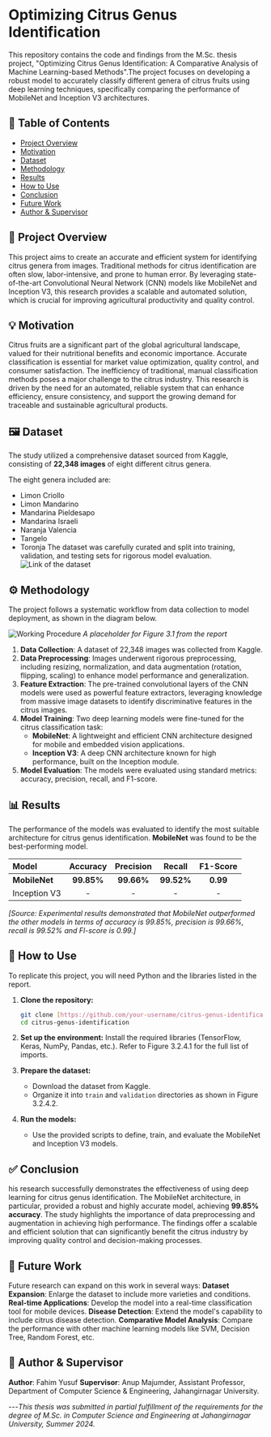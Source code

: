 # Optimizing Citrus Genus Identification

This repository contains the code and findings from the M.Sc. thesis project, "Optimizing Citrus Genus Identification: A Comparative Analysis of Machine Learning-based Methods".The project focuses on developing a robust model to accurately classify different genera of citrus fruits using deep learning techniques, specifically comparing the performance of MobileNet and Inception V3 architectures.

## 📖 Table of Contents

- [Project Overview](#-project-overview)
- [Motivation](#-motivation)
- [Dataset](#-dataset)
- [Methodology](#-methodology)
- [Results](#-results)
- [How to Use](#-how-to-use)
- [Conclusion](#-conclusion)
- [Future Work](#-future-work)
- [Author & Supervisor](#-author--supervisor)

## 📝 Project Overview

This project aims to create an accurate and efficient system for identifying citrus genera from images. Traditional methods for citrus identification are often slow, labor-intensive, and prone to human error. By leveraging state-of-the-art Convolutional Neural Network (CNN) models like MobileNet and Inception V3, this research provides a scalable and automated solution, which is crucial for improving agricultural productivity and quality control.

## 💡 Motivation

Citrus fruits are a significant part of the global agricultural landscape, valued for their nutritional benefits and economic importance. Accurate classification is essential for market value optimization, quality control, and consumer satisfaction. The inefficiency of traditional, manual classification methods poses a major challenge to the citrus industry. This research is driven by the need for an automated, reliable system that can enhance efficiency, ensure consistency, and support the growing demand for traceable and sustainable agricultural products.

## 🖼️ Dataset

The study utilized a comprehensive dataset sourced from Kaggle, consisting of **22,348 images** of eight different citrus genera.

The eight genera included are:

- Limon Criollo
- Limon Mandarino
- Mandarina Pieldesapo
- Mandarina Israeli
- Naranja Valencia
- Tangelo
- Toronja
  The dataset was carefully curated and split into training, validation, and testing sets for rigorous model evaluation.
  ![Link of the dataset](https://www.kaggle.com/datasets/fahimyusuf/citrus/data)

## ⚙️ Methodology

The project follows a systematic workflow from data collection to model deployment, as shown in the diagram below.

![Working Procedure](https://i.imgur.com/your-image-link.png)
_A placeholder for Figure 3.1 from the report_

1.  **Data Collection**: A dataset of 22,348 images was collected from Kaggle.
2.  **Data Preprocessing**: Images underwent rigorous preprocessing, including resizing, normalization, and data augmentation (rotation, flipping, scaling) to enhance model performance and generalization.
3.  **Feature Extraction**: The pre-trained convolutional layers of the CNN models were used as powerful feature extractors, leveraging knowledge from massive image datasets to identify discriminative features in the citrus images.
4.  **Model Training**: Two deep learning models were fine-tuned for the citrus classification task:
    - **MobileNet**: A lightweight and efficient CNN architecture designed for mobile and embedded vision applications.
    - **Inception V3**: A deep CNN architecture known for high performance, built on the Inception module.
5.  **Model Evaluation**: The models were evaluated using standard metrics: accuracy, precision, recall, and F1-score.

## 📊 Results

The performance of the models was evaluated to identify the most suitable architecture for citrus genus identification. **MobileNet** was found to be the best-performing model.

| Model         |  Accuracy  | Precision  |   Recall   | F1-Score |
| :------------ | :--------: | :--------: | :--------: | :------: |
| **MobileNet** | **99.85%** | **99.66%** | **99.52%** | **0.99** |
| Inception V3  |     -      |     -      |     -      |    -     |

_[Source: Experimental results demonstrated that MobileNet outperformed the other models in terms of accuracy is 99.85%, precision is 99.66%, recall is 99.52% and Fl-score is 0.99.]_

## 🚀 How to Use

To replicate this project, you will need Python and the libraries listed in the report.

1.  **Clone the repository:**
    ```bash
    git clone [https://github.com/your-username/citrus-genus-identification.git](https://github.com/your-username/citrus-genus-identification.git)
    cd citrus-genus-identification
    ```
2.  **Set up the environment:**
    Install the required libraries (TensorFlow, Keras, NumPy, Pandas, etc.). Refer to Figure 3.2.4.1 for the full list of imports.

3.  **Prepare the dataset:**

    - Download the dataset from Kaggle.
    - Organize it into `train` and `validation` directories as shown in Figure 3.2.4.2.

4.  **Run the models:**
    - Use the provided scripts to define, train, and evaluate the MobileNet and Inception V3 models.

## ✅ Conclusion

his research successfully demonstrates the effectiveness of using deep learning for citrus genus identification. The MobileNet architecture, in particular, provided a robust and highly accurate model, achieving **99.85% accuracy**. The study highlights the importance of data preprocessing and augmentation in achieving high performance. The findings offer a scalable and efficient solution that can significantly benefit the citrus industry by improving quality control and decision-making processes.

## 🔮 Future Work

Future research can expand on this work in several ways:
**Dataset Expansion**: Enlarge the dataset to include more varieties and conditions.
**Real-time Applications**: Develop the model into a real-time classification tool for mobile devices.
**Disease Detection**: Extend the model's capability to include citrus disease detection.
**Comparative Model Analysis**: Compare the performance with other machine learning models like SVM, Decision Tree, Random Forest, etc.

## 👥 Author & Supervisor

**Author**: Fahim Yusuf
**Supervisor**: Anup Majumder, Assistant Professor, Department of Computer Science & Engineering, Jahangirnagar University.

---_This thesis was submitted in partial fulfillment of the requirements for the degree of M.Sc. in Computer Science and Engineering at Jahangirnagar University, Summer 2024._
